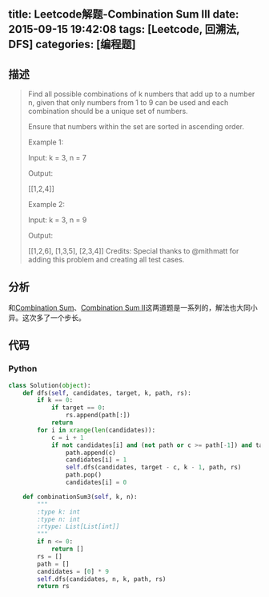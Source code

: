 title: Leetcode解题-Combination Sum III
date: 2015-09-15 19:42:08
tags: [Leetcode, 回溯法, DFS]
categories: [编程题]
---

## 描述
> Find all possible combinations of k numbers that add up to a number n, given that only numbers from 1 to 9 can be used and each combination should be a unique set of numbers.
>
> Ensure that numbers within the set are sorted in ascending order.
>
> Example 1:
>
> Input: k = 3, n = 7
>
> Output:
>
> [[1,2,4]]
>
> Example 2:
>
> Input: k = 3, n = 9
>
> Output:
>
> [[1,2,6], [1,3,5], [2,3,4]]
> Credits:
> Special thanks to @mithmatt for adding this problem and creating all test cases.

## 分析
和[Combination Sum][1]、[Combination Sum II][2]这两道题是一系列的，解法也大同小异。这次多了一个步长。

## 代码
### Python
```python
class Solution(object):
    def dfs(self, candidates, target, k, path, rs):
        if k == 0:
            if target == 0:
                rs.append(path[:])
            return
        for i in xrange(len(candidates)):
            c = i + 1
            if not candidates[i] and (not path or c >= path[-1]) and target - c >= 0:
                path.append(c)
                candidates[i] = 1
                self.dfs(candidates, target - c, k - 1, path, rs)
                path.pop()
                candidates[i] = 0

    def combinationSum3(self, k, n):
        """
        :type k: int
        :type n: int
        :rtype: List[List[int]]
        """
        if n <= 0:
            return []
        rs = []
        path = []
        candidates = [0] * 9
        self.dfs(candidates, n, k, path, rs)
        return rs
```

[1]: /2015/09/15/combination-sum/
[2]: /2015/09/15/combination-sum-2/
